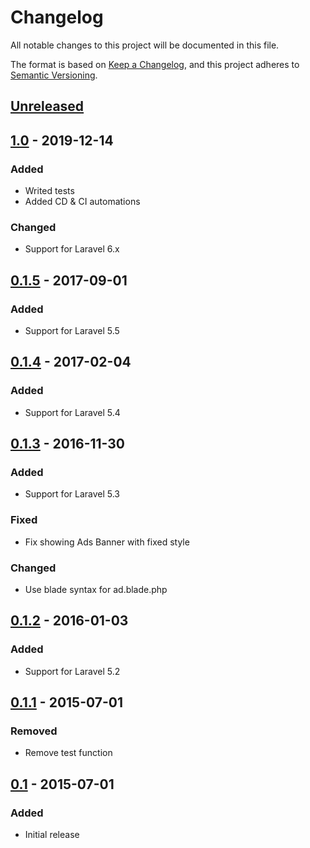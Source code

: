 # Changelog
All notable changes to this project will be documented in this file.

The format is based on [Keep a Changelog](https://keepachangelog.com/en/1.0.0/),
and this project adheres to [Semantic Versioning](https://semver.org/spec/v2.0.0.html).

## [Unreleased]

## [1.0] - 2019-12-14
### Added
- Writed tests
- Added CD & CI automations

### Changed
- Support for Laravel 6.x

## [0.1.5] - 2017-09-01
### Added
- Support for Laravel 5.5

## [0.1.4] - 2017-02-04
### Added
- Support for Laravel 5.4

## [0.1.3] - 2016-11-30
### Added
- Support for Laravel 5.3

### Fixed
- Fix showing Ads Banner with fixed style

### Changed
- Use blade syntax for ad.blade.php

## [0.1.2] - 2016-01-03
### Added
- Support for Laravel 5.2

## [0.1.1] - 2015-07-01
### Removed
- Remove test function

## [0.1] - 2015-07-01
### Added
- Initial release

[Unreleased]: https://github.com/crypto-technology/laravel-adsense/compare/v1.0...HEAD
[1.0]: https://github.com/crypto-technology/laravel-adsense/compare/v0.1.5...v1.0
[0.1.5]: https://github.com/crypto-technology/laravel-adsense/compare/v0.1.4...v0.1.5
[0.1.4]: https://github.com/crypto-technology/laravel-adsense/compare/v0.1.3...v0.1.4
[0.1.3]: https://github.com/crypto-technology/laravel-adsense/compare/v0.1.2...v0.1.3
[0.1.2]: https://github.com/crypto-technology/laravel-adsense/compare/v0.1.1...v0.1.2
[0.1.1]: https://github.com/crypto-technology/laravel-adsense/compare/v0.1...v0.1.1
[0.1]: https://github.com/crypto-technology/laravel-adsense/releases/tag/v0.1
